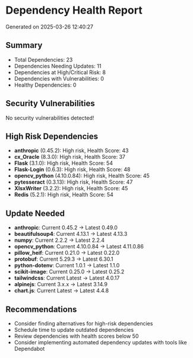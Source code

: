 # Dependency Health Report
Generated on 2025-03-26 12:40:27

## Summary
- Total Dependencies: 23
- Dependencies Needing Updates: 11
- Dependencies at High/Critical Risk: 8
- Dependencies with Vulnerabilities: 0
- Healthy Dependencies: 0

## Security Vulnerabilities
No security vulnerabilities detected!

## High Risk Dependencies
- **anthropic** (0.45.2): High risk, Health Score: 43
- **cx_Oracle** (8.3.0): High risk, Health Score: 37
- **Flask** (3.1.0): High risk, Health Score: 54
- **Flask-Login** (0.6.3): High risk, Health Score: 48
- **opencv_python** (4.10.0.84): High risk, Health Score: 45
- **pytesseract** (0.3.13): High risk, Health Score: 47
- **XlsxWriter** (3.2.2): High risk, Health Score: 45
- **Redis** (5.2.1): High risk, Health Score: 54

## Update Needed
- **anthropic**: Current 0.45.2 → Latest 0.49.0
- **beautifulsoup4**: Current 4.13.1 → Latest 4.13.3
- **numpy**: Current 2.2.2 → Latest 2.2.4
- **opencv_python**: Current 4.10.0.84 → Latest 4.11.0.86
- **pillow_heif**: Current 0.21.0 → Latest 0.22.0
- **protobuf**: Current 5.29.3 → Latest 6.30.1
- **python-dotenv**: Current 1.0.1 → Latest 1.1.0
- **scikit-image**: Current 0.25.0 → Latest 0.25.2
- **tailwindcss**: Current Latest → Latest 4.0.17
- **alpinejs**: Current 3.x.x → Latest 3.14.9
- **chart.js**: Current Latest → Latest 4.4.8

## Recommendations
- Consider finding alternatives for high-risk dependencies
- Schedule time to update outdated dependencies
- Review dependencies with health scores below 50
- Consider implementing automated dependency updates with tools like Dependabot
